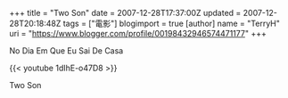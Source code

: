 +++
title = "Two Son"
date = 2007-12-28T17:37:00Z
updated = 2007-12-28T20:18:48Z
tags = ["電影"]
blogimport = true 
[author]
	name = "TerryH"
	uri = "https://www.blogger.com/profile/00198432946574471177"
+++

No Dia Em Que Eu Sai De Casa

{{< youtube 1dIhE-o47D8 >}}

Two Son
